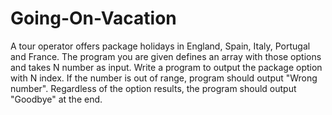 # Going-On-Vacation
A tour operator offers package holidays in England, Spain, Italy, Portugal and France. The program you are given defines an array with those options and takes N number as input. Write a program to output the package option with N index. If the number is out of range, program should output "Wrong number". Regardless of the option results, the program should output "Goodbye" at the end.

